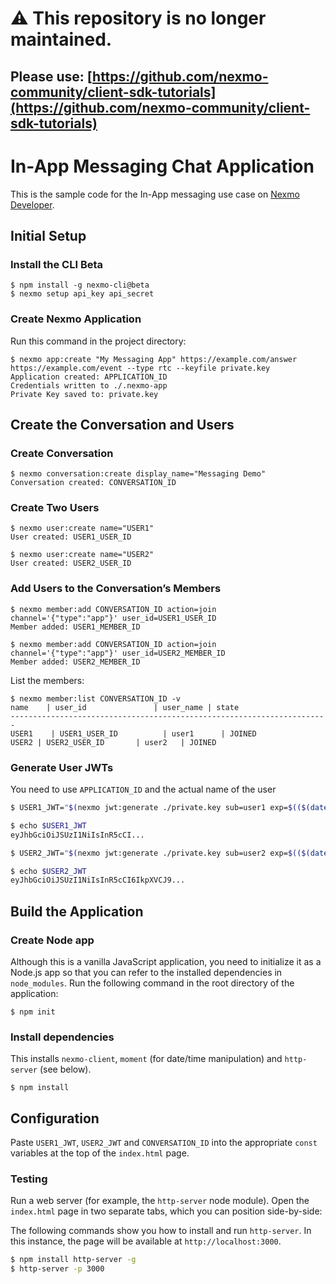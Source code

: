 # ⚠️ This repository is no longer maintained. 

## Please use: [https://github.com/nexmo-community/client-sdk-tutorials](https://github.com/nexmo-community/client-sdk-tutorials)

# In-App Messaging Chat Application

This is the sample code for the In-App messaging use case on [Nexmo Developer](https://developer.nexmo.com).

## Initial Setup

### Install the CLI Beta

```
$ npm install -g nexmo-cli@beta
$ nexmo setup api_key api_secret
```

### Create Nexmo Application

Run this command in the project directory:
```
$ nexmo app:create "My Messaging App" https://example.com/answer https://example.com/event --type rtc --keyfile private.key
Application created: APPLICATION_ID
Credentials written to ./.nexmo-app
Private Key saved to: private.key
```

## Create the Conversation and Users

### Create Conversation
```
$ nexmo conversation:create display_name="Messaging Demo"
Conversation created: CONVERSATION_ID
```

### Create Two Users 
```
$ nexmo user:create name="USER1"
User created: USER1_USER_ID

$ nexmo user:create name="USER2"
User created: USER2_USER_ID
```

### Add Users to the Conversation’s Members
```
$ nexmo member:add CONVERSATION_ID action=join channel='{"type":"app"}' user_id=USER1_USER_ID
Member added: USER1_MEMBER_ID

$ nexmo member:add CONVERSATION_ID action=join channel='{"type":"app"}' user_id=USER2_MEMBER_ID
Member added: USER2_MEMBER_ID
```

List the members:

```
$ nexmo member:list CONVERSATION_ID -v
name    | user_id               | user_name | state 
-----------------------------------------------------------------------
USER1    | USER1_USER_ID          | user1      | JOINED
USER2 | USER2_USER_ID       | user2   | JOINED
```

### Generate User JWTs
You need to use `APPLICATION_ID` and the actual name of the user
```sh
$ USER1_JWT="$(nexmo jwt:generate ./private.key sub=user1 exp=$(($(date +%s)+86400)) acl='{"paths":{"/v1/users/**":{},"/v1/conversations/**":{},"/v1/sessions/**":{},"/v1/devices/**":{},"/v1/image/**":{},"/v3/media/**":{},"/v1/applications/**":{},"/v1/push/**":{},"/v1/knocking/**":{}}}' application_id=APPLICATION_ID)"

$ echo $USER1_JWT
eyJhbGciOiJSUzI1NiIsInR5cCI...

$ USER2_JWT="$(nexmo jwt:generate ./private.key sub=user2 exp=$(($(date +%s)+86400)) acl='{"paths":{"/v1/users/**":{},"/v1/conversations/**":{},"/v1/sessions/**":{},"/v1/devices/**":{},"/v1/image/**":{},"/v3/media/**":{},"/v1/applications/**":{},"/v1/push/**":{},"/v1/knocking/**":{}}}' application_id=APPLICATION_ID)"

$ echo $USER2_JWT
eyJhbGciOiJSUzI1NiIsInR5cCI6IkpXVCJ9...
```

## Build the Application

### Create Node app

Although this is a vanilla JavaScript application, you need to initialize it as a Node.js app so that you can refer to the installed dependencies in `node_modules`. Run the following command in the root directory of the application:

```$ npm init```

### Install dependencies

This installs `nexmo-client`, `moment` (for date/time manipulation) and `http-server` (see below).

```$ npm install```

## Configuration

Paste `USER1_JWT`, `USER2_JWT` and `CONVERSATION_ID` into the appropriate `const` variables at the top of the `index.html` page.

### Testing

Run a web server (for example, the `http-server` node module). Open the `index.html` page in two separate tabs, which you can position side-by-side:

The following commands show you how to install and run `http-server`. In this instance, the page will be available at `http://localhost:3000`.

```sh
$ npm install http-server -g
$ http-server -p 3000
```

